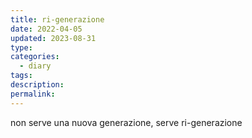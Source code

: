```yaml
---
title: ri-generazione
date: 2022-04-05
updated: 2023-08-31
type: 
categories:
  - diary
tags: 
description: 
permalink: 
---
```

non serve una nuova generazione, serve ri-generazione
